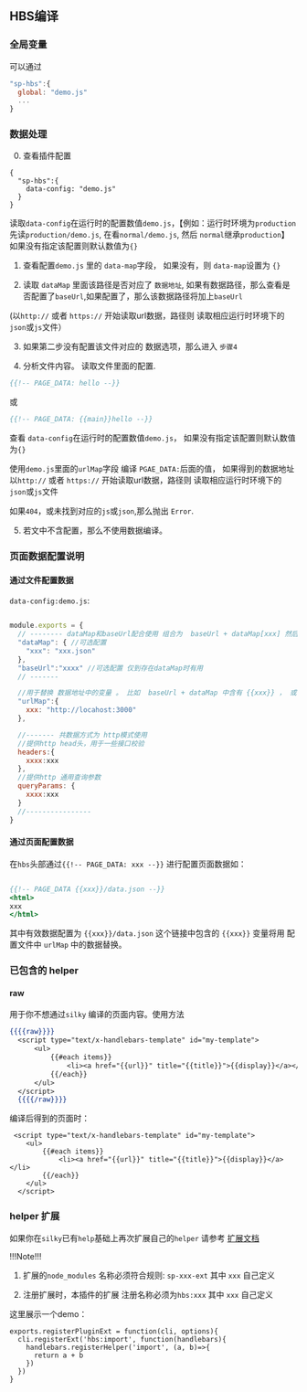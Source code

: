 ## HBS编译

### 全局变量
可以通过

```js
"sp-hbs":{
  global: "demo.js"
  ...
}
```

### 数据处理

0. 查看插件配置

```
{
  "sp-hbs":{
    data-config: "demo.js"
  }
}
```

读取`data-config`在运行时的配置数值`demo.js`，【例如：运行时环境为`production` 先读`production/demo.js`, 在看`normal/demo.js`, 然后 `normal`继承`production`】 如果没有指定该配置则默认数值为`{}`

1. 查看配置`demo.js` 里的 `data-map`字段， 如果没有，则  `data-map`设置为 `{}`


2. 读取 `dataMap` 里面该路径是否对应了 `数据地址`, 如果有数据路径，那么查看是否配置了`baseUrl`,如果配置了，那么该数据路径将加上`baseUrl`
 
(以`http://` 或者 `https://` 开始读取url数据，路径则 读取相应运行时环境下的`json`或`js`文件）

3. 如果第二步没有配置该文件对应的 数据选项，那么进入 `步骤4`

4.  分析文件内容。 读取文件里面的配置.

```hbs
{{!-- PAGE_DATA: hello --}}
```

或

```hbs
{{!-- PAGE_DATA: {{main}}hello --}}
```

查看 `data-config`在运行时的配置数值`demo.js`， 如果没有指定该配置则默认数值为`{}`

使用`demo.js`里面的`urlMap`字段 编译 `PGAE_DATA:`后面的值， 如果得到的数据地址 以`http://` 或者 `https://` 开始读取url数据，路径则 读取相应运行时环境下的`json`或`js`文件

如果`404`，或未找到对应的`js`或`json`,那么抛出 `Error`.

5. 若文中不含配置，那么不使用数据编译。

### 页面数据配置说明

#### 通过文件配置数据

`data-config:demo.js`:

```js

module.exports = {
  // -------- dataMap和baseUrl配合使用 组合为  baseUrl + dataMap[xxx] 然后用 urlMap 替换值
  "dataMap": { //可选配置
    "xxx": "xxx.json"
  },
  "baseUrl":"xxxx" //可选配置 仅到存在dataMap时有用
  // ------- 

  //用于替换 数据地址中的变量 。 比如  baseUrl + dataMap 中含有 {{xxx}} ， 或者页面数据配置中 {{!-- PAGE_DATA: {{xxx}}data.json--}} 含有 {{xxx}}, 那么将用  urlMap 里面的值替换 http
  "urlMap":{
    xxx: "http://locahost:3000"
  },

  //------- 共数据方式为 http模式使用
  //提供http head头，用于一些接口校验
  headers:{
    xxxx:xxx
  },
  //提供http 通用查询参数
  queryParams: {
    xxxx:xxx
  }
  //----------------
}
```

#### 通过页面配置数据

在`hbs`头部通过`{{!-- PAGE_DATA: xxx --}}` 进行配置页面数据如：

```handlebars

{{!-- PAGE_DATA {{xxx}}/data.json --}}
<html>
xxx
</html>

```

其中有效数据配置为 `{{xxx}}/data.json` 这个链接中包含的 `{{xxx}}` 变量将用 配置文件中 `urlMap` 中的数据替换。


### 已包含的 helper

#### raw

用于你不想通过`silky` 编译的页面内容。使用方法

```handlebars
{{{{raw}}}}
  <script type="text/x-handlebars-template" id="my-template">
      <ul>
          {{#each items}}
              <li><a href="{{url}}" title="{{title}}">{{display}}</a></li>
          {{/each}}
      </ul>
  </script>
  {{{{/raw}}}}
```

编译后得到的页面时：

```
 <script type="text/x-handlebars-template" id="my-template">
    <ul>
        {{#each items}}
            <li><a href="{{url}}" title="{{title}}">{{display}}</a></li>
        {{/each}}
    </ul>
  </script>
```


### helper 扩展

如果你在`silky`已有`help`基础上再次扩展自己的`helper` 请参考 [扩展文档](https://github.com/huyinghuan/slow-cli-2.0/blob/master/docs/dev-registerPluginExt.md)

!!!Note!!!  

1. 扩展的`node_modules` 名称必须符合规则: `sp-xxx-ext` 其中 `xxx` 自己定义

2. 注册扩展时，本插件的扩展 注册名称必须为`hbs:xxx`  其中 `xxx` 自己定义

这里展示一个demo：

```
exports.registerPluginExt = function(cli, options){
  cli.registerExt('hbs:import', function(handlebars){
    handlebars.registerHelper('import', (a, b)=>{
      return a + b
    })
  })
}
```
